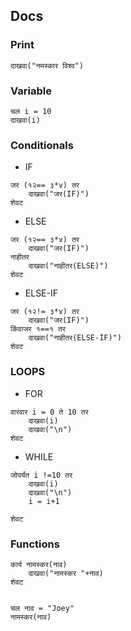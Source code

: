 ## Docs
###  **Print**
```
दाखवा("नमस्कार विश्व")
```
### Variable

```
चल i = 10
दाखवा(i)
```

### **Conditionals**
* IF
```
जर (१२== ३*४) तर
    दाखवा("जर(IF)")
शेवट

```
* ELSE
```
जर (१२== ३*४) तर
    दाखवा("जर(IF)")
नाहीतर
    दाखवा("नाहीतर(ELSE)")
शेवट

```
* ELSE-IF
```
जर (१२!= ३*४) तर
    दाखवा("जर(IF)")
किंवाजर १==१ तर
    दाखवा("नाहीतर(ELSE-IF)")
शेवट

```
### **LOOPS**
* FOR
```
वारंवार i = 0 ते 10 तर 
    दाखवा(i)
    दाखवा("\n")
शेवट
```

* WHILE
```
जोपर्यंत i !=10 तर 
    दाखवा(i)
    दाखवा("\n")
    i = i+1

शेवट
```


### Functions 

```
कार्य नामस्कर(नाव)
    दाखवा("नामस्कर "+नाव)
शेवट


चल नाव = "Joey"
नामस्कर(नाव)

```